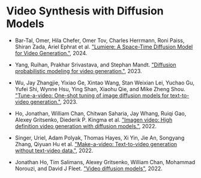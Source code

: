# Video Synthesis with Diffusion Models

- Bar-Tal, Omer, Hila Chefer, Omer Tov, Charles Herrmann, Roni Paiss, Shiran Zada, Ariel Ephrat et al. ["Lumiere: A Space-Time Diffusion Model for Video Generation."](https://lumiere-video.github.io/), 2024.

- Yang, Ruihan, Prakhar Srivastava, and Stephan Mandt. ["Diffusion probabilistic modeling for video generation."](https://arxiv.org/pdf/2203.09481.pdf), 2023.

- Wu, Jay Zhangjie, Yixiao Ge, Xintao Wang, Stan Weixian Lei, Yuchao Gu, Yufei Shi, Wynne Hsu, Ying Shan, Xiaohu Qie, and Mike Zheng Shou. ["Tune-a-video: One-shot tuning of image diffusion models for text-to-video generation."](https://openaccess.thecvf.com/content/ICCV2023/papers/Wu_Tune-A-Video_One-Shot_Tuning_of_Image_Diffusion_Models_for_Text-to-Video_Generation_ICCV_2023_paper.pdf), 2023.

- Ho, Jonathan, William Chan, Chitwan Saharia, Jay Whang, Ruiqi Gao, Alexey Gritsenko, Diederik P. Kingma et al. ["Imagen video: High definition video generation with diffusion models."](https://arxiv.org/pdf/2210.02303.pdf), 2022.

- Singer, Uriel, Adam Polyak, Thomas Hayes, Xi Yin, Jie An, Songyang Zhang, Qiyuan Hu et al. ["Make-a-video: Text-to-video generation without text-video data."](https://arxiv.org/pdf/2209.14792.pdf), 2022.

- Jonathan Ho, Tim Salimans, Alexey Gritsenko, William Chan, Mohammad Norouzi, and David J Fleet. ["Video diffusion models"](https://arxiv.org/pdf/2204.03458.pdf), 2022.
